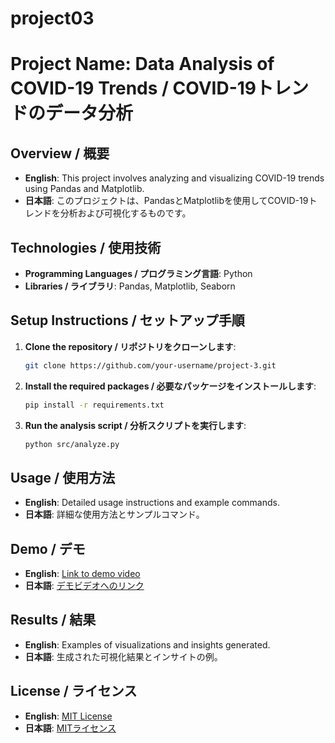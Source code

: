 # project03
# Project Name: Data Analysis of COVID-19 Trends / COVID-19トレンドのデータ分析

## Overview / 概要
- **English**: This project involves analyzing and visualizing COVID-19 trends using Pandas and Matplotlib.
- **日本語**: このプロジェクトは、PandasとMatplotlibを使用してCOVID-19トレンドを分析および可視化するものです。

## Technologies / 使用技術
- **Programming Languages / プログラミング言語**: Python
- **Libraries / ライブラリ**: Pandas, Matplotlib, Seaborn

## Setup Instructions / セットアップ手順
1. **Clone the repository / リポジトリをクローンします**:
    ```bash
    git clone https://github.com/your-username/project-3.git
    ```
2. **Install the required packages / 必要なパッケージをインストールします**:
    ```bash
    pip install -r requirements.txt
    ```
3. **Run the analysis script / 分析スクリプトを実行します**:
    ```bash
    python src/analyze.py
    ```

## Usage / 使用方法
- **English**: Detailed usage instructions and example commands.
- **日本語**: 詳細な使用方法とサンプルコマンド。

## Demo / デモ
- **English**: [Link to demo video](https://www.example.com)
- **日本語**: [デモビデオへのリンク](https://www.example.com)

## Results / 結果
- **English**: Examples of visualizations and insights generated.
- **日本語**: 生成された可視化結果とインサイトの例。

## License / ライセンス
- **English**: [MIT License](LICENSE)
- **日本語**: [MITライセンス](LICENSE)
